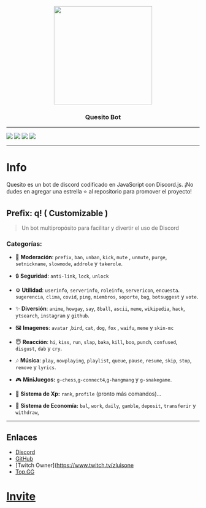 <p align="center">
  <img width="256" height="256" src="https://i.imgur.com/d7OnEjI.png">
</p>
  
<h3 align="center">Quesito Bot</h3>


---
![](https://img.shields.io/badge/Code-JavaScript-informational?style=flat&logo=javascript&logoColor=FFD620&color=4E89D8)
<a href="https://discord.com/oauth2/authorize?client_id=717761856051085344&permissions=4730011918&scope=bot"><img src="https://img.shields.io/static/v1?label=Invite%20Me&message=Quesito%235063&plastic&color=4E89D8&logo=discord&logoColor=white"></a>
<a href="https://github.com/zLuisOne"><img src="https://img.shields.io/static/v1?label=Owner%20&message=Lui%239680&plastic&color=4E89D8&logo=discord&logoColor=white"></a>
![](https://img.shields.io/badge/Editor-Visual_Studio_Code-informational?style=flat&logo=visual-studio-code&logoColor=4F9CFF&color=4E89D8)

---
# Info

Quesito es un bot de discord codificado en JavaScript con Discord.js.
¡No dudes en agregar una estrella ⭐ al repositorio para promover el proyecto!

## Prefix: q! ( Customizable )

> Un bot multipropósito para facilitar y divertir el uso de Discord

### Categorías:

* 💼 **Moderación**: `prefix`, `ban`, `unban`, `kick`, `mute` , `unmute`, `purge`, `setnickname`, `slowmode`, `addrole` y `takerole`.

* 🔒 **Seguridad**: `anti-link`, `lock`, `unlock`

* ⚙ **Utilidad**: `userinfo`, `serverinfo`, `roleinfo`, `servericon`, `encuesta`. `sugerencia`, `clima`, `covid`, `ping`, `miembros`, `soporte`, `bug`, `botsuggest` y `vote`.

* ✨ **Diversión**: `anime`, `howgay`, `say`, `8ball`, `ascii`, `meme`, `wikipedia`, `hack`, `ytsearch`, `instagram` y `github`.

* 🖼 **Imagenes**: `avatar` ,`bird`, `cat`, `dog`, `fox` , `waifu`, `meme` y `skin-mc` 

* 😇 **Reacción**: `hi`, `kiss`, `run`, `slap`, `baka`, `kill`, `boo`, `punch`, `confused`, `disgust`, `dab` y `cry`.

* 🎶 **Música**: `play`, `nowplaying`, `playlist`, `queue`, `pause`, `resume`, `skip`, `stop`, `remove` y `lyrics`.

* 🎮 **MiniJuegos:** `g-chess`,`g-connect4`,`g-hangmang` y `g-snakegame`.

* 👾 **Sistema de Xp:** `rank`, `profile` (pronto más comandos)...

* 💸 **Sistema de Economía:** `bal`, `work`, `daily`, `gamble`, `deposit`, `transferir` y `withdraw`,


---

## Enlaces

* [Discord](https://discord.gg/m3vY2tDC7V)
* [GitHub](https://github.com/zLuisOne/Quesito)
* [Twitch Owner](https://www.twitch.tv/zluisone
* [Top.GG](https://top.gg/bot/717761856051085344)

# [Invite](https://discord.com/oauth2/authorize?client_id=717761856051085344&permissions=4730011918&scope=bot)
